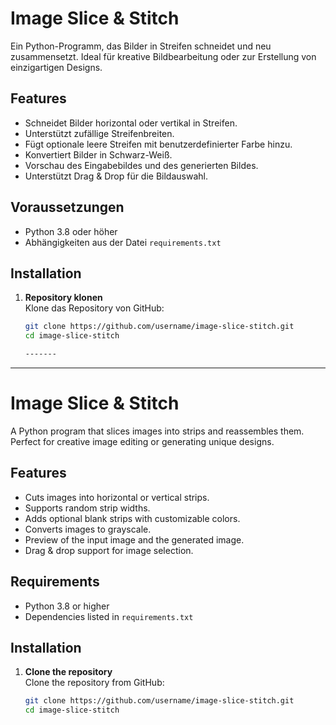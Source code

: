 # Image Slice & Stitch

Ein Python-Programm, das Bilder in Streifen schneidet und neu zusammensetzt. Ideal für kreative Bildbearbeitung oder zur Erstellung von einzigartigen Designs.

## Features

- Schneidet Bilder horizontal oder vertikal in Streifen.
- Unterstützt zufällige Streifenbreiten.
- Fügt optionale leere Streifen mit benutzerdefinierter Farbe hinzu.
- Konvertiert Bilder in Schwarz-Weiß.
- Vorschau des Eingabebildes und des generierten Bildes.
- Unterstützt Drag & Drop für die Bildauswahl.

## Voraussetzungen

- Python 3.8 oder höher
- Abhängigkeiten aus der Datei `requirements.txt`

## Installation

1. **Repository klonen**  
   Klone das Repository von GitHub:
   ```bash
   git clone https://github.com/username/image-slice-stitch.git
   cd image-slice-stitch

   -------

---

# Image Slice & Stitch

A Python program that slices images into strips and reassembles them. Perfect for creative image editing or generating unique designs.

## Features

- Cuts images into horizontal or vertical strips.
- Supports random strip widths.
- Adds optional blank strips with customizable colors.
- Converts images to grayscale.
- Preview of the input image and the generated image.
- Drag & drop support for image selection.

## Requirements

- Python 3.8 or higher
- Dependencies listed in `requirements.txt`

## Installation

1. **Clone the repository**  
   Clone the repository from GitHub:
   ```bash
   git clone https://github.com/username/image-slice-stitch.git
   cd image-slice-stitch